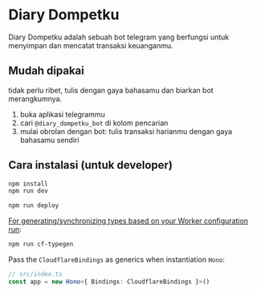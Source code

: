# Diary Dompetku

Diary Dompetku adalah sebuah bot telegram yang berfungsi untuk menyimpan dan mencatat transaksi keuanganmu.

## Mudah dipakai
tidak perlu ribet, tulis dengan gaya bahasamu dan biarkan bot merangkumnya.
1. buka aplikasi telegrammu
2. cari `@diary_dompetku_bot` di kolom pencarian
3. mulai obrolan dengan bot: tulis transaksi harianmu dengan gaya bahasamu sendiri

## Cara instalasi (untuk developer)
```txt
npm install
npm run dev
```

```txt
npm run deploy
```

[For generating/synchronizing types based on your Worker configuration run](https://developers.cloudflare.com/workers/wrangler/commands/#types):

```txt
npm run cf-typegen
```

Pass the `CloudflareBindings` as generics when instantiation `Hono`:

```ts
// src/index.ts
const app = new Hono<{ Bindings: CloudflareBindings }>()
```
